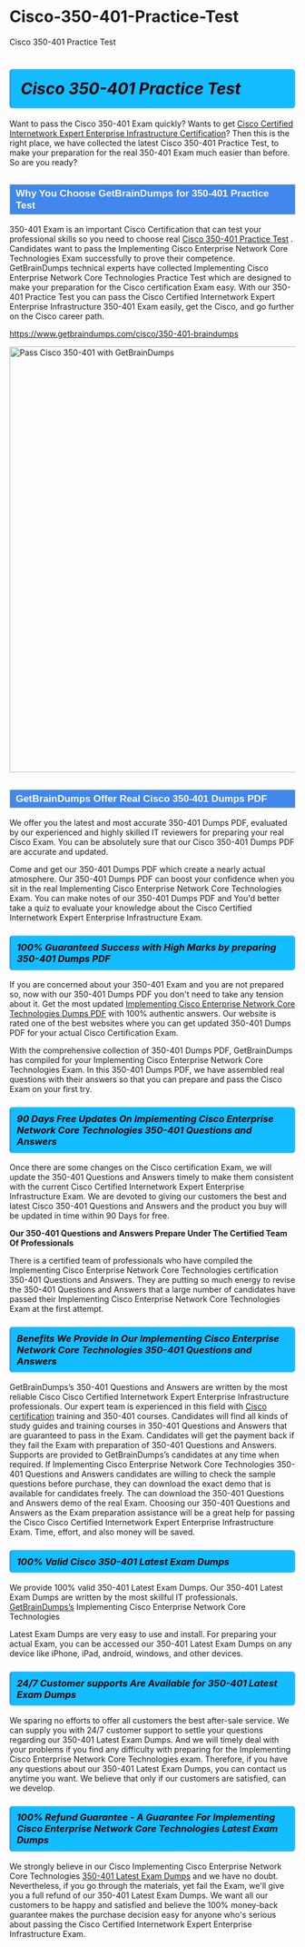 # Cisco-350-401-Practice-Test
Cisco 350-401 Practice Test
<h1><strong><span style="display: block; color: #000000; background: #14BDFF; border: 0.5px solid #AED6F1; border-left: 3px solid #3498DB; padding: .6em; border-radius: 6px;">                     <em>Cisco 350-401 <span class="exam_variation">Practice Test</span> </em>                </span></strong>            </h1>                        <p>Want to pass the Cisco 350-401 Exam quickly? Wants to get <a href="https://www.getbraindumps.com/cisco/ccie-enterprise-infrastructure-braindumps.html">Cisco Certified Internetwork Expert Enterprise Infrastructure Certification</a>?  Then this is the right place, we have collected the             latest Cisco 350-401 <span class="exam_variation">Practice Test</span>, to make your preparation for the real 350-401 Exam much easier than before. So are you ready?</p>                        <h2 style="background: #4287ec; border: 1px solid #cccccc; padding: 5px 10px;">                <span style="color: #ffffff;">                    <span style="font-size: 11pt;">                        <span style="line-height: normal;">                            <span style="font-family: Calibri,sans-serif;">                                <strong>                                    <span style="font-size: 13.0pt;">Why You Choose GetBrainDumps for 350-401 <span class="exam_variation">Practice Test</span></span>                                </strong>                            </span>                        </span>                    </span>                </span>            </h2>                        <p>350-401 Exam is an important Cisco Certification that can test your professional skills so you need to choose real <a href="https://www.getbraindumps.com/cisco/350-401-braindumps">Cisco 350-401 <span class="exam_variation">Practice Test</span></a> .             Candidates want to pass the Implementing Cisco Enterprise Network Core Technologies Exam successfully to prove their competence. GetBrainDumps technical experts             have collected Implementing Cisco Enterprise Network Core Technologies <span class="exam_variation">Practice Test</span> which are designed to make your preparation for the Cisco certification Exam easy. With our             350-401 <span class="exam_variation">Practice Test</span> you can pass the Cisco Certified Internetwork Expert Enterprise Infrastructure 350-401 Exam easily, get the Cisco, and go further on the Cisco career path.</p>                        <p><a href="https://www.getbraindumps.com/cisco/350-401-braindumps">https://www.getbraindumps.com/cisco/350-401-braindumps</a></p>                        <p><a href="https://www.getbraindumps.com/"><img src="https://www.getbraindumps.com/images/get-updated-exam-questions-with-discount-getbraindumps.jpg" class="postImage" alt="Pass Cisco 350-401 with GetBrainDumps" width="750"></a></p>                            <h2 style="background: #4287ec; border: 1px solid #cccccc; padding: 5px 10px;">                <span style="color: #ffffff;">                    <span style="font-size: 11pt;">                        <span style="line-height: normal;">                            <span style="font-family: Calibri,sans-serif;">                                <strong>                                    <span style="font-size: 13.0pt;">GetBrainDumps Offer Real Cisco 350-401 <span class="exam_variation2">Dumps PDF</span></span>                                </strong>                            </span>                        </span>                    </span>                </span>            </h2>                        <p>We offer you the latest and most accurate 350-401 <span class="exam_variation2">Dumps PDF</span>, evaluated by our experienced and highly skilled IT reviewers for preparing your             real Cisco Exam. You can be absolutely sure that our Cisco 350-401 <span class="exam_variation2">Dumps PDF</span> are accurate and updated.</p>                        <p>Come and get our 350-401 <span class="exam_variation2">Dumps PDF</span> which create a nearly actual atmosphere. Our 350-401 <span class="exam_variation2">Dumps PDF</span> can boost your confidence when you sit             in the real Implementing Cisco Enterprise Network Core Technologies Exam. You can make notes of our 350-401 <span class="exam_variation2">Dumps PDF</span> and You'd better take a quiz to evaluate             your knowledge about the Cisco Certified Internetwork Expert Enterprise Infrastructure Exam.</p>                        <h3>                <strong>                    <span style="display: block; color: #000000; background: #14BDFF; border: 0.5px solid #AED6F1; border-left: 3px solid #3498DB; padding: .6em; border-radius: 6px;">                        <em>100% Guaranteed Success with High Marks by preparing 350-401 <span class="exam_variation2">Dumps PDF</span></em>                    </span>                </strong>            </h3>                        <p>If you are concerned about your 350-401 Exam and you are not prepared so, now with our 350-401 <span class="exam_variation2">Dumps PDF</span> you don't need to take any tension about it.            Get the most updated <a href="https://www.getbraindumps.com/cisco/350-401-braindumps">Implementing Cisco Enterprise Network Core Technologies <span class="exam_variation2">Dumps PDF</span></a> with 100% authentic answers. Our website is rated one of the best websites where you can             get updated 350-401 <span class="exam_variation2">Dumps PDF</span> for your actual Cisco Certification Exam.</p>                        <p>With the comprehensive collection of 350-401 <span class="exam_variation2">Dumps PDF</span>, GetBrainDumps has compiled for your Implementing Cisco Enterprise Network Core Technologies Exam. In this 350-401 <span class="exam_variation2">Dumps PDF</span>,             we have assembled real questions with their answers so that you can prepare and pass the Cisco Exam on your first try.</p>                        <h3>                <strong>                    <span style="display: block; color: #000000; background: #14BDFF; border: 0.5px solid #AED6F1; border-left: 3px solid #3498DB; padding: .6em; border-radius: 6px;">                        <em>90 Days Free Updates On Implementing Cisco Enterprise Network Core Technologies 350-401 <span class="exam_variation3">Questions and Answers</span></em>                    </span>                </strong>            </h3>                        <p>Once there are some changes on the Cisco certification Exam, we will update the 350-401 <span class="exam_variation3">Questions and Answers</span> timely to make them consistent with the current             Cisco Certified Internetwork Expert Enterprise Infrastructure Exam. We are devoted to giving our customers the best and latest Cisco 350-401 <span class="exam_variation3">Questions and Answers</span> and the product you buy             will be updated in time within 90 Days for free.</p>                        <p><strong>Our 350-401 <span class="exam_variation3">Questions and Answers</span> Prepare Under The Certified Team Of Professionals</strong></p>                        <p>There is a certified team of professionals who have compiled the Implementing Cisco Enterprise Network Core Technologies certification             350-401 <span class="exam_variation3">Questions and Answers</span>. They are putting so much energy to revise the 350-401 <span class="exam_variation3">Questions and Answers</span> that a large number of candidates have passed             their Implementing Cisco Enterprise Network Core Technologies Exam  at the first attempt.</p>                        <h3>                <strong>                    <span style="display: block; color: #000000; background: #14BDFF; border: 0.5px solid #AED6F1; border-left: 3px solid #3498DB; padding: .6em; border-radius: 6px;">                        <em>Benefits We Provide In Our Implementing Cisco Enterprise Network Core Technologies 350-401 <span class="exam_variation3">Questions and Answers</span></em>                    </span>                </strong>            </h3>                        <p>GetBrainDumps’s 350-401 <span class="exam_variation3">Questions and Answers</span> are written by the most reliable Cisco Cisco Certified Internetwork Expert Enterprise Infrastructure professionals. Our expert team is experienced in             this field with <a href="https://www.getbraindumps.com/cisco-braindumps.html">Cisco certification</a> training and 350-401 courses. Candidates will find all kinds of study guides and training courses in             350-401 <span class="exam_variation3">Questions and Answers</span> that are guaranteed to pass in the Exam. Candidates will get the payment back if they fail the Exam with preparation of             350-401 <span class="exam_variation3">Questions and Answers</span>. Supports are provided to GetBrainDumps’s candidates at any time when required. If Implementing Cisco Enterprise Network Core Technologies             350-401 <span class="exam_variation3">Questions and Answers</span> candidates are willing to check the sample questions before purchase, they can download the exact demo that is available             for candidates freely. The can download the 350-401 <span class="exam_variation3">Questions and Answers</span> demo of the real Exam. Choosing our 350-401 <span class="exam_variation3">Questions and Answers</span> as the Exam preparation             assistance will be a great help for passing the Cisco Cisco Certified Internetwork Expert Enterprise Infrastructure Exam. Time, effort, and also money will be saved.</p>                        <h3>                <strong>                    <span style="display: block; color: #000000; background: #14BDFF; border: 0.5px solid #AED6F1; border-left: 3px solid #3498DB; padding: .6em; border-radius: 6px;">                        <em>100% Valid Cisco 350-401 <span class="exam_variation4">Latest Exam Dumps</span></em>                    </span>                </strong>            </h3>                        <p>We provide 100% valid 350-401 <span class="exam_variation4">Latest Exam Dumps</span>. Our 350-401 <span class="exam_variation4">Latest Exam Dumps</span> are written by the most skillful IT professionals. <a href="https://www.getbraindumps.com/">GetBrainDumps’s</a> Implementing Cisco Enterprise Network Core Technologies</p>            <p> <span class="exam_variation4">Latest Exam Dumps</span> are very easy to use and install. For preparing your actual Exam, you can be accessed our 350-401 <span class="exam_variation4">Latest Exam Dumps</span> on any device like iPhone, iPad, android, windows, and other devices.</p>                        <h3>                <strong>                    <span style="display: block; color: #000000; background: #14BDFF; border: 0.5px solid #AED6F1; border-left: 3px solid #3498DB; padding: .6em; border-radius: 6px;">                        <em>24/7 Customer supports Are Available for 350-401 <span class="exam_variation4">Latest Exam Dumps</span></em>                    </span>                </strong>            </h3>                        <p>We sparing no efforts to offer all customers the best after-sale service. We can supply you with 24/7 customer support to settle your             questions regarding our 350-401 <span class="exam_variation4">Latest Exam Dumps</span>. And we will timely deal with your problems if you find any difficulty with preparing for the             Implementing Cisco Enterprise Network Core Technologies exam. Therefore, if you have any questions about our 350-401 <span class="exam_variation4">Latest Exam Dumps</span>, you can contact us             anytime you want. We believe that only if our customers are satisfied, can we develop.</p>                        <h3>                <strong>                    <span style="display: block; color: #000000; background: #14BDFF; border: 0.5px solid #AED6F1; border-left: 3px solid #3498DB; padding: .6em; border-radius: 6px;">                        <em>100% Refund Guarantee - A Guarantee For Implementing Cisco Enterprise Network Core Technologies <span class="exam_variation4">Latest Exam Dumps</span></em>                    </span>                </strong>            </h3>                        <p>We strongly believe in our Cisco Implementing Cisco Enterprise Network Core Technologies <a href="https://www.getbraindumps.com/cisco/350-401-braindumps">350-401 <span class="exam_variation4">Latest Exam Dumps</span></a> and we have no doubt. Nevertheless, if you go through             the materials, yet fail the Exam, we'll give you a full refund of our 350-401 <span class="exam_variation4">Latest Exam Dumps</span>. We want all our customers to be happy and satisfied and             believe the 100% money-back guarantee makes the purchase decision easy for anyone who's serious about passing the Cisco Certified Internetwork Expert Enterprise Infrastructure Exam.</p>                    
